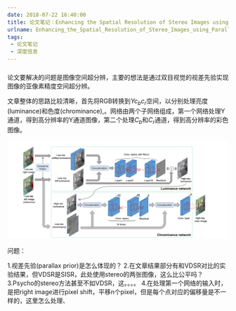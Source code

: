 ```yaml
---
date: 2018-07-22 16:40:00
title: 论文笔记：Enhancing the Spatial Resolution of Stereo Images using Parallax Prior
urlname: Enhancing_the_Spatial_Resolution_of_Stereo_Images_using_Parallax_Prior
tags:
 - 论文笔记
 - 深度信息
---
```

### 

论文要解决的问题是图像空间超分辨，主要的想法是通过双目视觉的视差先验实现图像的亚像素精度空间超分辨。

文章整体的思路比较清晰，首先将RGB转换到$Yc_bc_r$空间，以分别处理亮度(luminance)和色度(chrominance),。网络由两个子网络组成，第一个网络处理Y通道，得到高分辨率的Y通道图像，第二个处理$C_b$和$C_r$通道，得到高分辨率的彩色图像。
<div align=center>
<img src = "../upload_image/Stereo_SR_Kim1.png" alt="网络结构"/>
</div>

问题：

1.视差先验(parallax prior)是怎么体现的？
2.在文章结果部分有和VDSR对比的实验结果，但VDSR是SISR，此处使用stereo的两张图像，这么比公平吗？
3.Psycho的stereo方法甚至不如VDSR，这。。。。
4.在处理第一个网络的输入时，是把right image进行pixel shift，平移n个pixel，但是每个点对应的偏移量是不一样的，这里怎么处理、

